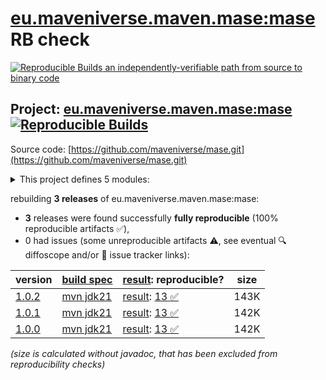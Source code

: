 [eu.maveniverse.maven.mase:mase](https://central.sonatype.com/artifact/eu.maveniverse.maven.mase/mase/versions) RB check
=======

[![Reproducible Builds](https://reproducible-builds.org/images/logos/rb.svg) an independently-verifiable path from source to binary code](https://reproducible-builds.org/)

## Project: [eu.maveniverse.maven.mase:mase](https://central.sonatype.com/artifact/eu.maveniverse.maven.mase/mase/versions) [![Reproducible Builds](https://img.shields.io/endpoint?url=https://raw.githubusercontent.com/jvm-repo-rebuild/reproducible-central/master/content/eu/maveniverse/maven/mase/mase/badge.json)](https://github.com/jvm-repo-rebuild/reproducible-central/blob/master/content/eu/maveniverse/maven/mase/mase/README.md)

Source code: [https://github.com/maveniverse/mase.git](https://github.com/maveniverse/mase.git)

<details><summary>This project defines 5 modules:</summary>

* [eu.maveniverse.maven.mase:mase](https://central.sonatype.com/artifact/eu.maveniverse.maven.mase/mase/overview)
* [eu.maveniverse.maven.mase:search-api](https://central.sonatype.com/artifact/eu.maveniverse.maven.mase/search-api/overview)
* [eu.maveniverse.maven.mase:search-backend-indexer](https://central.sonatype.com/artifact/eu.maveniverse.maven.mase/search-backend-indexer/overview)
* [eu.maveniverse.maven.mase:search-backend-remoterepository](https://central.sonatype.com/artifact/eu.maveniverse.maven.mase/search-backend-remoterepository/overview)
* [eu.maveniverse.maven.mase:search-backend-smo](https://central.sonatype.com/artifact/eu.maveniverse.maven.mase/search-backend-smo/overview)
</details>

rebuilding **3 releases** of eu.maveniverse.maven.mase:mase:
- **3** releases were found successfully **fully reproducible** (100% reproducible artifacts :white_check_mark:),
- 0 had issues (some unreproducible artifacts :warning:, see eventual :mag: diffoscope and/or :memo: issue tracker links):

| version | [build spec](/BUILDSPEC.md) | [result](https://reproducible-builds.org/docs/jvm/): reproducible? | size |
| -- | --------- | ------ | -- |
| [1.0.2](https://central.sonatype.com/artifact/eu.maveniverse.maven.mase/mase/1.0.2/pom) | [mvn jdk21](mase-1.0.2.buildspec) | [result](mase-1.0.2.buildinfo): [13 :white_check_mark: ](mase-1.0.2.buildcompare) | 143K |
| [1.0.1](https://central.sonatype.com/artifact/eu.maveniverse.maven.mase/mase/1.0.1/pom) | [mvn jdk21](mase-1.0.1.buildspec) | [result](mase-1.0.1.buildinfo): [13 :white_check_mark: ](mase-1.0.1.buildcompare) | 142K |
| [1.0.0](https://central.sonatype.com/artifact/eu.maveniverse.maven.mase/mase/1.0.0/pom) | [mvn jdk21](mase-1.0.0.buildspec) | [result](mase-1.0.0.buildinfo): [13 :white_check_mark: ](mase-1.0.0.buildcompare) | 142K |

<i>(size is calculated without javadoc, that has been excluded from reproducibility checks)</i>
